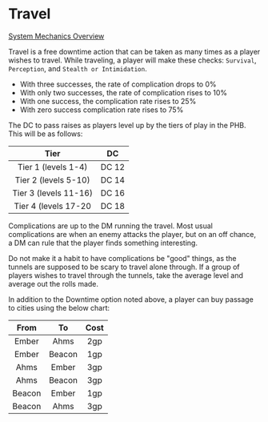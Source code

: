 # Travel
[System Mechanics Overview](15.01%20System%20Mechanics%20Overview.md)

Travel is a free downtime action that can be taken as many times as a player wishes to travel. While traveling, a player will make these checks: `Survival`, `Perception`, and `Stealth or Intimidation`. 
- With three successes, the rate of complication drops to 0%
- With only two successes, the rate of complication rises to 10%
- With one success, the complication rate rises to 25%
- With zero success complication rate rises to 75% 

The DC to pass raises as players level up by the tiers of play in the PHB. This will be as follows:

Tier | DC
:--: | :--:
Tier 1 (levels 1-4) | DC 12
Tier 2 (levels 5-10) | DC 14
Tier 3 (levels 11-16) | DC 16
Tier 4 (levels 17-20 | DC 18

Complications are up to the DM running the travel. Most usual complications are when an enemy attacks the player, but on an off chance, a DM can rule that the player finds something interesting. 

Do not make it a habit to have complications be "good" things, as the tunnels are supposed to be scary to travel alone through. If a group of players wishes to travel through the tunnels, take the average level and average out the rolls made. 

In addition to the Downtime option noted above, a player can buy passage to cities using the below chart:

From | To | Cost
:--: | :--: | :--:
Ember | Ahms | 2gp
Ember | Beacon | 1gp
Ahms | Ember | 3gp
Ahms | Beacon | 3gp
Beacon | Ember | 1gp
Beacon | Ahms | 3gp
